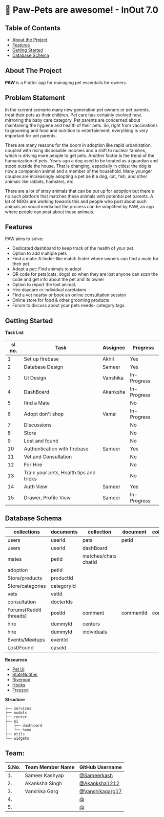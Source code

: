 # 🐶 Paw-Pets are awesome! - InOut 7.0

<!-- TABLE OF CONTENTS -->
## Table of Contents

* [About the Project](#about-the-project)
* [Features](#features)
* [Getting Started](#getting-started)
* [Database Schema](#Database-Schema)

<!-- ABOUT THE PROJECT -->
## About The Project
<b>PAW</b> is a Flutter app for managing pet essentails for owners.

## Problem Statement
In the current scenario many new generation pet owners or pet parents, treat their pets as their children. Pet care has certainly evolved now, mirroring the baby care category. Pet parents are concerned about maintaining the hygiene and health of their pets. So, right from vaccinations to grooming and food and nutrition to entertainment, everything is very important for pet parents.

There are many reasons for the boom in adoption like rapid urbanization, coupled with rising disposable incomes and a shift to nuclear families, which is driving more people to get pets. Another factor is the trend of the humanization of pets. Years ago a dog used to be treated as a guardian and stood outside the house. That is changing, especially in cities: the dog is now a companion animal and a member of the household. Many younger couples are increasingly adopting a pet be it a dog, cat, fish, and other animals like rabbits, hamsters, etc.

There are a lot of stray animals that can be put up for adoption but there's no such platform that matches these animals with potential pet parents. A lot of NGOs are working towards this and people who post about such animals on social media but the process can be simplified by PAW, an app where people can post about these animals.

<!-- FEATURES -->
## Features

PAW aims to solve:
- Dedicated dashboard to keep track of the health of your pet.
- Option to add multiple pets
- Find a mate: A tinder-like match finder where owners can find a mate for their pet.
- Adopt a pet: Find animals to adopt
- QR code for pets(cats, dogs) so when they are lost anyone can scan the code and get info about the pet and its owner
- Option to report the lost animal.
- Hire daycare or individual caretakers
- Find a vet nearby or book an online consultation session
- Online store for food & other grooming products
- Forum to discuss about your pets needs- category tags.


<!-- GETTING STARTED -->
## Getting Started

**Task List**

| sl no. | Task                                    | Assignee | Progress    |
| ------ | --------------------------------------- | -------- | ----------- |
| 1      | Set up firebase                         | Akhil    | Yes         |
| 2      | Database Design                         | Sameer   | Yes         |
| 3      | UI Design                               | Vanshika | In-Progress |
| 4      | DashBoard                               | Akanksha | In-Progress |
| 5      | find a Mate                             |          | No          |
| 6      | Adopt don't shop                        | Vamsi    | In-Progress |
| 7      | Discussions                             |          | No          |
| 8      | Store                                   |          | No          |
| 9      | Lost and found                          |          | No          |
| 10     | Authentication with firebase            | Sameer   | Yes         |
| 11     | Vet and Consultation                    |          | No          |
| 12     | For Hire                                |          | No          |
| 13     | Train your pets, Health tips and tricks |          | No          |
| 14     | Auth View                               | Sameer   | Yes         |
| 15     | Drawer, Profile View                    | Sameer   | In-Progress |

<!-- DATABASE SCHEMA -->
## Database Schema

| collections            | documents  | collection           | document  | collection | document  |
| ---------------------- | ---------- | -------------------- | --------- | ---------- | --------- |
| users                  | userId     | pets                 | petId     |
| users                  | userId     | dashBoard            |
| mates                  | petId      | matches/chats chatId |
| adoption               | petId      |
| Store/products         | productId  |
| Store/categories       | categoryId |
| vets                   | vetId      |
| consultation           | docterIds  |
| Forums(Reddit threads) | postId     | comment              | commentId | comment    | commentId |
| hire                   | dummyId    | centers              |
| hire                   | dummyId    | individuals          |
| Events/Meetups         | eventId    |
| Lost/Found             | caseId     |

**Resources**

- [Pet Ui](https://www.youtube.com/watch?v=Cg9vLhfvWBE&ab_channel=TheGrowingDeveloper)
- [StateNotifier](https://www.youtube.com/watch?v=nUF0IrEjWj0&ab_channel=RobertBrunhage)
- [Riverpod](https://www.youtube.com/watch?v=GVspNESSess&t=1s&ab_channel=RobertBrunhage)
- [Hooks](https://www.youtube.com/watch?v=A1DUBgIsCv8&ab_channel=RobertBrunhage)
- [Freezed](https://www.youtube.com/watch?v=3HY6uFewwi4&t=921s&ab_channel=LearnFlutterCode)

**Structure**

```
├── services
├── models
├── router
├── ui
│   ├── dashboard
│   └── home
├── utils
└── widgets
```

## Team:

| S.No. | Team Member Name | GitHub Username |
| --------------- | --------------- | --------------- |
| 1. | Sameer Kashyap | [@Sameerkash](https://github.com/Sameerkash) |
| 2. | Akanksha Singh | [@Akanksha1212](https://github.com/Akanksha1212) |
| 3. | Vanshika Garg | [@Vanshikagarg17](https://github.com/Vanshikagarg17) |
| 4. | | [@](https://github.com/akhilpasumarthi) |
| 5. | | [@](https://github.com/vamsidhar1999) |
